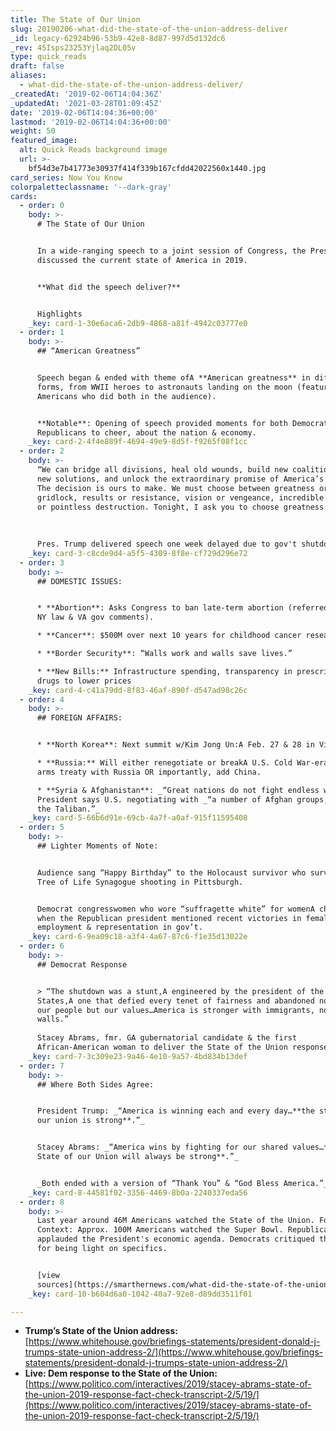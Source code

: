 ```yaml
---
title: The State of Our Union
slug: 20190206-what-did-the-state-of-the-union-address-deliver
_id: legacy-62924b96-53b9-42e8-8d87-997d5d132dc6
_rev: 45Isps23253Yjlaq2DL05v
type: quick_reads
draft: false
aliases:
  - what-did-the-state-of-the-union-address-deliver/
_createdAt: '2019-02-06T14:04:36Z'
_updatedAt: '2021-03-28T01:09:45Z'
date: '2019-02-06T14:04:36+00:00'
lastmod: '2019-02-06T14:04:36+00:00'
weight: 50
featured_image:
  alt: Quick Reads background image
  url: >-
    bf54d3e7b41773e30937f414f339b167cfdd42022560x1440.jpg
card_series: Now You Know
colorpaletteclassname: '--dark-gray'
cards:
  - order: 0
    body: >-
      # The State of Our Union


      In a wide-ranging speech to a joint session of Congress, the President
      discussed the current state of America in 2019.


      **What did the speech deliver?**


      Highlights
    _key: card-1-30e6aca6-2db9-4868-a81f-4942c03777e0
  - order: 1
    body: >-
      ## “American Greatness”


      Speech began & ended with theme ofA **American greatness** in different
      forms, from WWII heroes to astronauts landing on the moon (featuring
      Americans who did both in the audience).


      **Notable**: Opening of speech provided moments for both Democrats &
      Republicans to cheer, about the nation & economy.
    _key: card-2-4f4e889f-4694-49e9-8d5f-f9265f08f1cc
  - order: 2
    body: >-
      “We can bridge all divisions, heal old wounds, build new coalitions, forge
      new solutions, and unlock the extraordinary promise of America’s future.
      The decision is ours to make. We must choose between greatness or
      gridlock, results or resistance, vision or vengeance, incredible progress
      or pointless destruction. Tonight, I ask you to choose greatness.”  
        
        
        
      Pres. Trump delivered speech one week delayed due to gov't shutdown.
    _key: card-3-c8cde9d4-a5f5-4309-8f8e-cf729d296e72
  - order: 3
    body: >-
      ## DOMESTIC ISSUES:


      * **Abortion**: Asks Congress to ban late-term abortion (referred to new
      NY law & VA gov comments).

      * **Cancer**: $500M over next 10 years for childhood cancer research.

      * **Border Security**: “Walls work and walls save lives.”

      * **New Bills:** Infrastructure spending, transparency in prescription
      drugs to lower prices
    _key: card-4-c41a79dd-8f83-46af-890f-d547ad98c26c
  - order: 4
    body: >-
      ## FOREIGN AFFAIRS:


      * **North Korea**: Next summit w/Kim Jong Un:A Feb. 27 & 28 in Vietnam.

      * **Russia:** Will either renegotiate or breakA U.S. Cold War-era nuclear
      arms treaty with Russia OR importantly, add China.

      * **Syria & Afghanistan**: _“Great nations do not fight endless wars.”A_
      President says U.S. negotiating with _“a number of Afghan groups, incl.
      the Taliban.”_
    _key: card-5-66b6d91e-69cb-4a7f-a0af-915f11595408
  - order: 5
    body: >-
      ## Lighter Moments of Note:


      Audience sang “Happy Birthday” to the Holocaust survivor who survived the
      Tree of Life Synagogue shooting in Pittsburgh.


      Democrat congresswomen who wore “suffragette white” for womenA cheered
      when the Republican president mentioned recent victories in female
      employment & representation in gov’t.
    _key: card-6-9ea09c18-a3f4-4a67-87c6-f1e35d13022e
  - order: 6
    body: >-
      ## Democrat Response


      > “The shutdown was a stunt,A engineered by the president of the United
      States,A one that defied every tenet of fairness and abandoned not just
      our people but our values…America is stronger with immigrants, not
      walls.”  
        
      Stacey Abrams, fmr. GA gubernatorial candidate & the first
      African-American woman to deliver the State of the Union response.
    _key: card-7-3c309e23-9a46-4e10-9a57-4bd834b13def
  - order: 7
    body: >-
      ## Where Both Sides Agree:


      President Trump: _“America is winning each and every day…**the state of
      our union is strong**.”_


      Stacey Abrams: _“America wins by fighting for our shared values…**the
      State of our Union will always be strong**.”_


      _Both ended with a version of “Thank You” & “God Bless America.”_
    _key: card-8-44581f02-3356-4469-8b0a-2240337eda56
  - order: 8
    body: >-
      Last year around 46M Americans watched the State of the Union. For
      Context: Approx. 100M Americans watched the Super Bowl. Republicans
      applauded the President's economic agenda. Democrats critiqued the speech
      for being light on specifics.


      [view
      sources](https://smarthernews.com/what-did-the-state-of-the-union-address-deliver/)
    _key: card-10-b604d6a0-1042-40a7-92e8-d89dd3511f01

---
```

* **Trump’s State of the Union address:**  
[https://www.whitehouse.gov/briefings-statements/president-donald-j-trumps-state-union-address-2/](https://www.whitehouse.gov/briefings-statements/president-donald-j-trumps-state-union-address-2/)
* **Live: Dem response to the State of the Union:**  
[https://www.politico.com/interactives/2019/stacey-abrams-state-of-the-union-2019-response-fact-check-transcript-2/5/19/](https://www.politico.com/interactives/2019/stacey-abrams-state-of-the-union-2019-response-fact-check-transcript-2/5/19/)